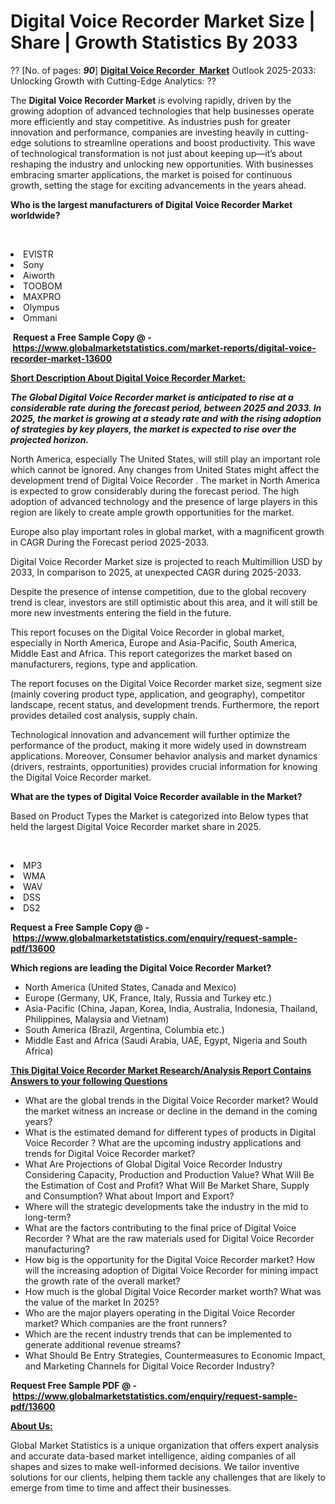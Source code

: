 <H1>Digital Voice Recorder Market Size | Share | Growth Statistics By 2033</H1><p>?? [No. of pages:&nbsp;<strong><em>90</em></strong>]&nbsp;<strong><a href="https://www.globalmarketstatistics.com/market-reports/digital-voice-recorder-market-13600">Digital Voice Recorder &nbsp;Market</a></strong>&nbsp;Outlook 2025-2033: Unlocking Growth with Cutting-Edge Analytics: ??</p><p>The <strong>Digital Voice Recorder Market</strong> is evolving rapidly, driven by the growing adoption of advanced technologies that help businesses operate more efficiently and stay competitive. As industries push for greater innovation and performance, companies are investing heavily in cutting-edge solutions to streamline operations and boost productivity. This wave of technological transformation is not just about keeping up&mdash;it&rsquo;s about reshaping the industry and unlocking new opportunities. With businesses embracing smarter applications, the market is poised for continuous growth, setting the stage for exciting advancements in the years ahead.</p><p><strong>Who is the largest manufacturers of Digital Voice Recorder Market worldwide?</strong></p><p>&nbsp;<li>EVISTR<li> Sony<li> Aiworth<li> TOOBOM<li> MAXPRO<li> Olympus<li> Ommani</p><p>&nbsp;<strong>Request a Free Sample Copy @ -&nbsp;<a href="https://www.globalmarketstatistics.com/market-reports/digital-voice-recorder-market-13600">https://www.globalmarketstatistics.com/market-reports/digital-voice-recorder-market-13600</a></strong></p><p><strong><u>Short Description About Digital Voice Recorder Market:</u></strong></p><p><strong><em>The Global Digital Voice Recorder market is anticipated to rise at a considerable rate during the forecast period, between 2025 and 2033. In 2025, the market is growing at a steady rate and with the rising adoption of strategies by key players, the market is expected to rise over the projected horizon.</em></strong></p><p>North America, especially The United States, will still play an important role which cannot be ignored. Any changes from United States might affect the development trend of Digital Voice Recorder . The market in North America is expected to grow considerably during the forecast period. The high adoption of advanced technology and the presence of large players in this region are likely to create ample growth opportunities for the market.</p><p>Europe also play important roles in global market, with a magnificent growth in CAGR During the Forecast period 2025-2033.</p><p>Digital Voice Recorder Market size is projected to reach Multimillion USD by 2033, In comparison to 2025, at unexpected CAGR during 2025-2033.</p><p>Despite the presence of intense competition, due to the global recovery trend is clear, investors are still optimistic about this area, and it will still be more new investments entering the field in the future.</p><p>This report focuses on the Digital Voice Recorder in global market, especially in North America, Europe and Asia-Pacific, South America, Middle East and Africa. This report categorizes the market based on manufacturers, regions, type and application.</p><p>The report focuses on the Digital Voice Recorder market size, segment size (mainly covering product type, application, and geography), competitor landscape, recent status, and development trends. Furthermore, the report provides detailed cost analysis, supply chain.</p><p>Technological innovation and advancement will further optimize the performance of the product, making it more widely used in downstream applications. Moreover, Consumer behavior analysis and market dynamics (drivers, restraints, opportunities) provides crucial information for knowing the Digital Voice Recorder market.</p><p><strong>What are the types of Digital Voice Recorder available in the Market?</strong></p><p>Based on Product Types the Market is categorized into Below types that held the largest Digital Voice Recorder market share in 2025.</p><p>&nbsp;<li>MP3<li> WMA<li> WAV<li> DSS<li> DS2&nbsp;</p><p><strong>Request a Free Sample Copy @ -&nbsp;<a href="https://www.globalmarketstatistics.com/enquiry/request-sample-pdf/13600">https://www.globalmarketstatistics.com/enquiry/request-sample-pdf/13600</a></strong></p><p><strong>Which regions are leading the Digital Voice Recorder Market?</strong></p><ul><li>North America (United States, Canada and Mexico)</li><li>Europe (Germany, UK, France, Italy, Russia and Turkey etc.)</li><li>Asia-Pacific (China, Japan, Korea, India, Australia, Indonesia, Thailand, Philippines, Malaysia and Vietnam)</li><li>South America (Brazil, Argentina, Columbia etc.)</li><li>Middle East and Africa (Saudi Arabia, UAE, Egypt, Nigeria and South Africa)</li></ul><p><strong><u>This Digital Voice Recorder Market Research/Analysis Report Contains Answers to your following Questions</u></strong></p><ul><li>What are the global trends in the Digital Voice Recorder market? Would the market witness an increase or decline in the demand in the coming years?</li><li>What is the estimated demand for different types of products in Digital Voice Recorder ? What are the upcoming industry applications and trends for Digital Voice Recorder market?</li><li>What Are Projections of Global Digital Voice Recorder Industry Considering Capacity, Production and Production Value? What Will Be the Estimation of Cost and Profit? What Will Be Market Share, Supply and Consumption? What about Import and Export?</li><li>Where will the strategic developments take the industry in the mid to long-term?</li><li>What are the factors contributing to the final price of Digital Voice Recorder ? What are the raw materials used for Digital Voice Recorder manufacturing?</li><li>How big is the opportunity for the Digital Voice Recorder market? How will the increasing adoption of Digital Voice Recorder for mining impact the growth rate of the overall market?</li><li>How much is the global Digital Voice Recorder market worth? What was the value of the market In 2025?</li><li>Who are the major players operating in the Digital Voice Recorder market? Which companies are the front runners?</li><li>Which are the recent industry trends that can be implemented to generate additional revenue streams?</li><li>What Should Be Entry Strategies, Countermeasures to Economic Impact, and Marketing Channels for Digital Voice Recorder Industry?</li></ul><p><strong>Request Free Sample PDF @ -&nbsp;<a href="https://www.globalmarketstatistics.com/enquiry/request-sample-pdf/13600">https://www.globalmarketstatistics.com/enquiry/request-sample-pdf/13600</a></strong></p><p><strong><u>About Us:</u></strong></p><p>Global Market Statistics&nbsp;is a unique organization that offers expert analysis and accurate data-based market intelligence, aiding companies of all shapes and sizes to make well-informed decisions. We tailor inventive solutions for our clients, helping them tackle any challenges that are likely to emerge from time to time and affect their businesses.</p>
